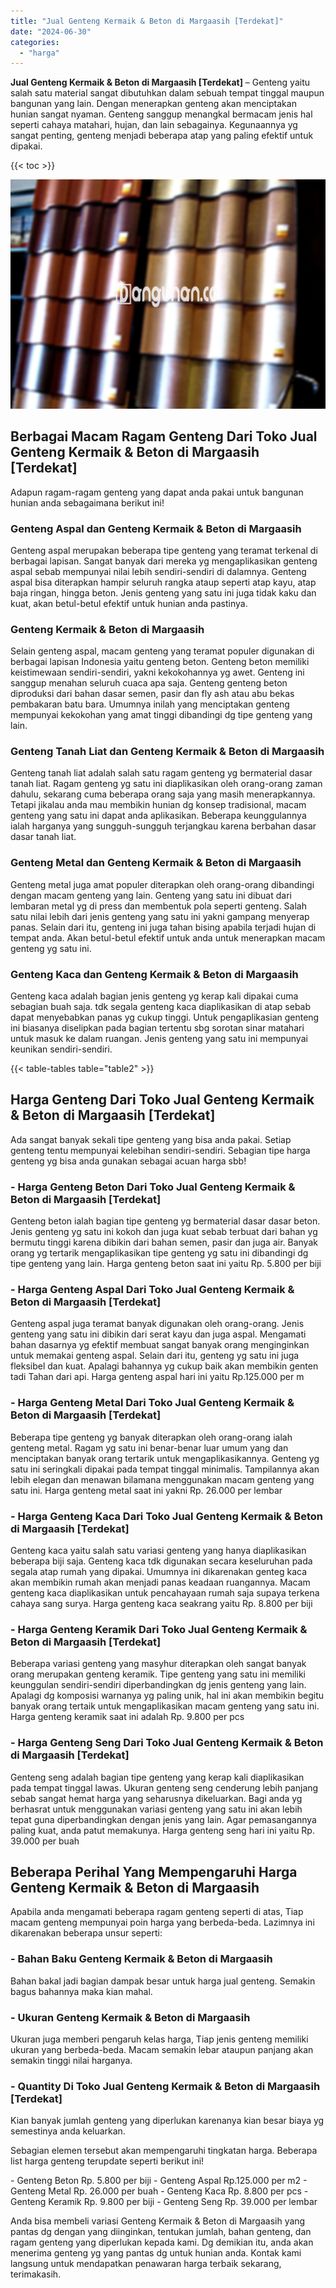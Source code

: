 ```yaml
---
title: "Jual Genteng Kermaik & Beton di Margaasih [Terdekat]"
date: "2024-06-30"
categories: 
  - "harga"
---
```


**Jual Genteng Kermaik & Beton di Margaasih \[Terdekat\]** – Genteng yaitu salah satu material sangat dibutuhkan dalam sebuah tempat tinggal maupun bangunan yang lain. Dengan menerapkan genteng akan menciptakan hunian sangat nyaman. Genteng sanggup menangkal bermacam jenis hal seperti cahaya matahari, hujan, dan lain sebagainya. Kegunaannya yg sangat penting, genteng menjadi beberapa atap yang paling efektif untuk dipakai.

{{< toc >}}

![Jual Genteng Kermaik & Beton di Margaasih [Terdekat]](/images/genteng-minimalis-murah14.png)

## Berbagai Macam Ragam Genteng Dari Toko Jual Genteng Kermaik & Beton di Margaasih \[Terdekat\]

Adapun ragam-ragam genteng yang dapat anda pakai untuk bangunan hunian anda sebagaimana berikut ini!

### Genteng Aspal dan Genteng Kermaik & Beton di Margaasih

Genteng aspal merupakan beberapa tipe genteng yang teramat terkenal di berbagai lapisan. Sangat banyak dari mereka yg mengaplikasikan genteng aspal sebab mempunyai nilai lebih sendiri-sendiri di dalamnya. Genteng aspal bisa diterapkan hampir seluruh rangka ataup seperti atap kayu, atap baja ringan, hingga beton. Jenis genteng yang satu ini juga tidak kaku dan kuat, akan betul-betul efektif untuk hunian anda pastinya.

### Genteng Kermaik & Beton di Margaasih

Selain genteng aspal, macam genteng yang teramat populer digunakan di berbagai lapisan Indonesia yaitu genteng beton. Genteng beton memiliki keistimewaan sendiri-sendiri, yakni kekokohannya yg awet. Genteng ini sanggup menahan seluruh cuaca apa saja. Genteng genteng beton diproduksi dari bahan dasar semen, pasir dan fly ash atau abu bekas pembakaran batu bara. Umumnya inilah yang menciptakan genteng mempunyai kekokohan yang amat tinggi dibandingi dg tipe genteng yang lain.

### Genteng Tanah Liat dan Genteng Kermaik & Beton di Margaasih

Genteng tanah liat adalah salah satu ragam genteng yg bermaterial dasar tanah liat. Ragam genteng yg satu ini diaplikasikan oleh orang-orang zaman dahulu, sekarang cuma beberapa orang saja yang masih menerapkannya. Tetapi jikalau anda mau membikin hunian dg konsep tradisional, macam genteng yang satu ini dapat anda aplikasikan. Beberapa keunggulannya ialah harganya yang sungguh-sungguh terjangkau karena berbahan dasar dasar tanah liat.

### Genteng Metal dan Genteng Kermaik & Beton di Margaasih

Genteng metal juga amat populer diterapkan oleh orang-orang dibandingi dengan macam genteng yang lain. Genteng yang satu ini dibuat dari lembaran metal yg di press dan membentuk pola seperti genteng. Salah satu nilai lebih dari jenis genteng yang satu ini yakni gampang menyerap panas. Selain dari itu, genteng ini juga tahan bising apabila terjadi hujan di tempat anda. Akan betul-betul efektif untuk anda untuk menerapkan macam genteng yg satu ini.

### Genteng Kaca dan Genteng Kermaik & Beton di Margaasih

Genteng kaca adalah bagian jenis genteng yg kerap kali dipakai cuma sebagian buah saja. tdk segala genteng kaca diaplikasikan di atap sebab dapat menyebabkan panas yg cukup tinggi. Untuk pengaplikasian genteng ini biasanya diselipkan pada bagian tertentu sbg sorotan sinar matahari untuk masuk ke dalam ruangan. Jenis genteng yang satu ini mempunyai keunikan sendiri-sendiri.

{{< table-tables table="table2" >}}

## Harga Genteng Dari Toko Jual Genteng Kermaik & Beton di Margaasih \[Terdekat\]

Ada sangat banyak sekali tipe genteng yang bisa anda pakai. Setiap genteng tentu mempunyai kelebihan sendiri-sendiri. Sebagian tipe harga genteng yg bisa anda gunakan sebagai acuan harga sbb!

### \- Harga Genteng Beton Dari Toko Jual Genteng Kermaik & Beton di Margaasih \[Terdekat\]

Genteng beton ialah bagian tipe genteng yg bermaterial dasar dasar beton. Jenis genteng yg satu ini kokoh dan juga kuat sebab terbuat dari bahan yg bermutu tinggi karena dibikin dari bahan semen, pasir dan juga air. Banyak orang yg tertarik mengaplikasikan tipe genteng yg satu ini dibandingi dg tipe genteng yang lain. Harga genteng beton saat ini yaitu Rp. 5.800 per biji

### \- Harga Genteng Aspal Dari Toko Jual Genteng Kermaik & Beton di Margaasih \[Terdekat\]

Genteng aspal juga teramat banyak digunakan oleh orang-orang. Jenis genteng yang satu ini dibikin dari serat kayu dan juga aspal. Mengamati bahan dasarnya yg efektif membuat sangat banyak orang menginginkan untuk memakai genteng aspal. Selain dari itu, genteng yg satu ini juga fleksibel dan kuat. Apalagi bahannya yg cukup baik akan membikin genten tadi Tahan dari api. Harga genteng aspal hari ini yaitu Rp.125.000 per m

### \- Harga Genteng Metal Dari Toko Jual Genteng Kermaik & Beton di Margaasih \[Terdekat\]

Beberapa tipe genteng yg banyak diterapkan oleh orang-orang ialah genteng metal. Ragam yg satu ini benar-benar luar umum yang dan menciptakan banyak orang tertarik untuk mengaplikasikannya. Genteng yg satu ini seringkali dipakai pada tempat tinggal minimalis. Tampilannya akan lebih elegan dan menawan bilamana menggunakan macam genteng yang satu ini. Harga genteng metal saat ini yakni Rp. 26.000 per lembar

### \- Harga Genteng Kaca Dari Toko Jual Genteng Kermaik & Beton di Margaasih \[Terdekat\]

Genteng kaca yaitu salah satu variasi genteng yang hanya diaplikasikan beberapa biji saja. Genteng kaca tdk digunakan secara keseluruhan pada segala atap rumah yang dipakai. Umumnya ini dikarenakan genteg kaca akan membikin rumah akan menjadi panas keadaan ruangannya. Macam genteng kaca diaplikasikan untuk pencahayaan rumah saja supaya terkena cahaya sang surya. Harga genteng kaca seakrang yaitu Rp. 8.800 per biji

### \- Harga Genteng Keramik Dari Toko Jual Genteng Kermaik & Beton di Margaasih \[Terdekat\]

Beberapa variasi genteng yang masyhur diterapkan oleh sangat banyak orang merupakan genteng keramik. Tipe genteng yang satu ini memiliki keunggulan sendiri-sendiri diperbandingkan dg jenis genteng yang lain. Apalagi dg komposisi warnanya yg paling unik, hal ini akan membikin begitu banyak orang tertaik untuk mengaplikasikan macam genteng yang satu ini. Harga genteng keramik saat ini adalah Rp. 9.800 per pcs

### \- Harga Genteng Seng Dari Toko Jual Genteng Kermaik & Beton di Margaasih \[Terdekat\]

Genteng seng adalah bagian tipe genteng yang kerap kali diaplikasikan pada tempat tinggal lawas. Ukuran genteng seng cenderung lebih panjang sebab sangat hemat harga yang seharusnya dikeluarkan. Bagi anda yg berhasrat untuk menggunakan variasi genteng yang satu ini akan lebih tepat guna diperbandingkan dengan jenis yang lain. Agar pemasangannya paling kuat, anda patut memakunya. Harga genteng seng hari ini yaitu Rp. 39.000 per buah

## Beberapa Perihal Yang Mempengaruhi Harga Genteng Kermaik & Beton di Margaasih

Apabila anda mengamati beberapa ragam genteng seperti di atas, Tiap macam genteng mempunyai poin harga yang berbeda-beda. Lazimnya ini dikarenakan beberapa unsur seperti:

### \- Bahan Baku Genteng Kermaik & Beton di Margaasih

Bahan bakal jadi bagian dampak besar untuk harga jual genteng. Semakin bagus bahannya maka kian mahal.

### \- Ukuran Genteng Kermaik & Beton di Margaasih

Ukuran juga memberi pengaruh kelas harga, Tiap jenis genteng memiliki ukuran yang berbeda-beda. Macam semakin lebar ataupun panjang akan semakin tinggi nilai harganya.

### \- Quantity Di Toko Jual Genteng Kermaik & Beton di Margaasih \[Terdekat\]

Kian banyak jumlah genteng yang diperlukan karenanya kian besar biaya yg semestinya anda keluarkan.

Sebagian elemen tersebut akan mempengaruhi tingkatan harga. Beberapa list harga genteng terupdate seperti berikut ini!

\- Genteng Beton Rp. 5.800 per biji - Genteng Aspal Rp.125.000 per m2 - Genteng Metal Rp. 26.000 per buah - Genteng Kaca Rp. 8.800 per pcs - Genteng Keramik Rp. 9.800 per biji - Genteng Seng Rp. 39.000 per lembar

Anda bisa membeli variasi Genteng Kermaik & Beton di Margaasih yang pantas dg dengan yang diinginkan, tentukan jumlah, bahan genteng, dan ragam genteng yang diperlukan kepada kami. Dg demikian itu, anda akan menerima genteng yg yang pantas dg untuk hunian anda. Kontak kami langsung untuk mendapatkan penawaran harga terbaik sekarang, terimakasih.
